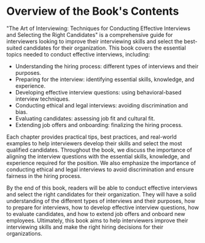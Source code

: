 Overview of the Book's Contents
========================================================

"The Art of Interviewing: Techniques for Conducting Effective Interviews and Selecting the Right Candidates" is a comprehensive guide for interviewers looking to improve their interviewing skills and select the best-suited candidates for their organization. This book covers the essential topics needed to conduct effective interviews, including:

* Understanding the hiring process: different types of interviews and their purposes.
* Preparing for the interview: identifying essential skills, knowledge, and experience.
* Developing effective interview questions: using behavioral-based interview techniques.
* Conducting ethical and legal interviews: avoiding discrimination and bias.
* Evaluating candidates: assessing job fit and cultural fit.
* Extending job offers and onboarding: finalizing the hiring process.

Each chapter provides practical tips, best practices, and real-world examples to help interviewers develop their skills and select the most qualified candidates. Throughout the book, we discuss the importance of aligning the interview questions with the essential skills, knowledge, and experience required for the position. We also emphasize the importance of conducting ethical and legal interviews to avoid discrimination and ensure fairness in the hiring process.

By the end of this book, readers will be able to conduct effective interviews and select the right candidates for their organization. They will have a solid understanding of the different types of interviews and their purposes, how to prepare for interviews, how to develop effective interview questions, how to evaluate candidates, and how to extend job offers and onboard new employees. Ultimately, this book aims to help interviewers improve their interviewing skills and make the right hiring decisions for their organizations.
